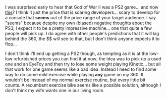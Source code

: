 I was surprised early to hear that God of War II was a PS2 game... and now [this](http://www.joystiq.com/2006/08/02/atari-ceo-no-atari-ps3-games-before-2007/)? I think it just the price that is scaring developers... scary to develop for a console that **seems** out of the price range of your target audience. I say "seems" because despite my own (biased) negative thoughts about the PS3, I expect it to be a pretty impressive machine... one that quite a few people will pick up. I do agree with other people's predictions that it will lag behind the 360, the $$ will see to that, but I don't think anyone expects it to flop... 

I don't think I'll end up getting a PS2 though, as tempting as it is at the low-low refurbished prices you can find it at now; the idea was to pick up a used one and an EyeToy and then try to lose some weight playing Kinetic... but all that work for one game seems like a bad idea. Instead I need to find some way to do some mild exercise while playing **any** game on my 360. It wouldn't be instead of my normal exercise routine, but every little bit counts. A recumbent exercise bike seems like a possible solution, although I don't think my wife wants one in our living room.